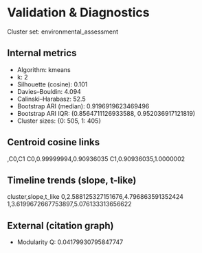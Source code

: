 # Validation & Diagnostics

Cluster set: environmental_assessment

## Internal metrics

- Algorithm: kmeans
- k: 2
- Silhouette (cosine): 0.101
- Davies–Bouldin: 4.094
- Calinski–Harabasz: 52.5
- Bootstrap ARI (median): 0.9196919623469496
- Bootstrap ARI IQR: (0.8564711126933588, 0.952036917121819)
- Cluster sizes: {0: 505, 1: 405}

## Centroid cosine links

,C0,C1
C0,0.99999994,0.90936035
C1,0.90936035,1.0000002

## Timeline trends (slope, t-like)

cluster,slope,t_like
0,2.588125327151676,4.796863591352424
1,3.6199672667753897,5.076133313656622

## External (citation graph)

- Modularity Q: 0.04179930795847747
